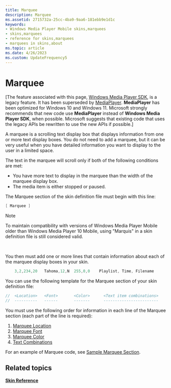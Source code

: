 ```yaml
---
title: Marquee
description: Marquee
ms.assetid: 2715732a-25cc-4ba9-9aa6-181ebb9e1d1c
keywords:
- Windows Media Player Mobile skins,marquees
- skins,marquees
- reference for skins,marquees
- marquees in skins,about
ms.topic: article
ms.date: 4/26/2023
ms.custom: UpdateFrequency5
---
```


# Marquee

\[The feature associated with this page, [Windows Media Player SDK](/windows/win32/wmp/windows-media-player-sdk), is a legacy feature. It has been superseded by [MediaPlayer](/uwp/api/Windows.Media.Playback.MediaPlayer). **MediaPlayer** has been optimized for Windows 10 and Windows 11. Microsoft strongly recommends that new code use **MediaPlayer** instead of **Windows Media Player SDK**, when possible. Microsoft suggests that existing code that uses the legacy APIs be rewritten to use the new APIs if possible.\]

A marquee is a scrolling text display box that displays information from one or more text display boxes. You do not need to add a marquee, but it can be very useful when you have detailed information you want to display to the user in a limited space.

The text in the marquee will scroll only if both of the following conditions are met:

-   You have more text to display in the marquee than the width of the marquee display box.
-   The media item is either stopped or paused.

The Marquee section of the skin definition file must begin with this line:


```C++
[ Marquee ]

```



> [!Note]  
> To maintain compatibility with versions of Windows Media Player Mobile older than Windows Media Player 10 Mobile, using "Marquis" in a skin definition file is still considered valid.

 

You then must add one or more lines that contain information about each of the marquee display boxes in your skin.


```C++
    3,2,234,20   Tahoma,12,N  255,0,0    Playlist, Time, Filename

```



You can use the following template for the Marquee section of your skin definition file:


```C++
//  <Location>   <Font>       <Color>      <Text item combinations>
//  ----------   ------       -------      ------------------------

```



You must use the following order for information in each line of the Marquee section (each part of the line is required):

1.  [Marquee Location](marquee-location.md)
2.  [Marquee Font](marquee-font.md)
3.  [Marquee Color](marquee-color.md)
4.  [Text Combinations](text-combinations.md)

For an example of Marquee code, see [Sample Marquee Section](sample-marquee-section.md).

## Related topics

<dl> <dt>

[**Skin Reference**](skin-reference.md)
</dt> </dl>

 

 





